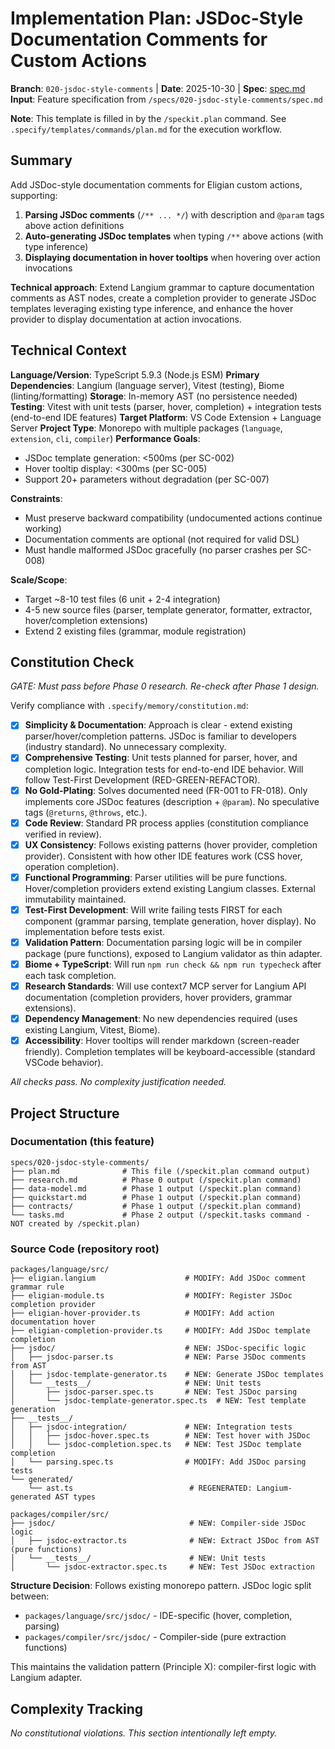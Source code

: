 # Implementation Plan: JSDoc-Style Documentation Comments for Custom Actions

**Branch**: `020-jsdoc-style-comments` | **Date**: 2025-10-30 | **Spec**: [spec.md](./spec.md)
**Input**: Feature specification from `/specs/020-jsdoc-style-comments/spec.md`

**Note**: This template is filled in by the `/speckit.plan` command. See `.specify/templates/commands/plan.md` for the execution workflow.

## Summary

Add JSDoc-style documentation comments for Eligian custom actions, supporting:
1. **Parsing JSDoc comments** (`/** ... */`) with description and `@param` tags above action definitions
2. **Auto-generating JSDoc templates** when typing `/**` above actions (with type inference)
3. **Displaying documentation in hover tooltips** when hovering over action invocations

**Technical approach**: Extend Langium grammar to capture documentation comments as AST nodes, create a completion provider to generate JSDoc templates leveraging existing type inference, and enhance the hover provider to display documentation at action invocations.

## Technical Context

**Language/Version**: TypeScript 5.9.3 (Node.js ESM)
**Primary Dependencies**: Langium (language server), Vitest (testing), Biome (linting/formatting)
**Storage**: In-memory AST (no persistence needed)
**Testing**: Vitest with unit tests (parser, hover, completion) + integration tests (end-to-end IDE features)
**Target Platform**: VS Code Extension + Language Server
**Project Type**: Monorepo with multiple packages (`language`, `extension`, `cli`, `compiler`)
**Performance Goals**:
- JSDoc template generation: <500ms (per SC-002)
- Hover tooltip display: <300ms (per SC-005)
- Support 20+ parameters without degradation (per SC-007)

**Constraints**:
- Must preserve backward compatibility (undocumented actions continue working)
- Documentation comments are optional (not required for valid DSL)
- Must handle malformed JSDoc gracefully (no parser crashes per SC-008)

**Scale/Scope**:
- Target ~8-10 test files (6 unit + 2-4 integration)
- 4-5 new source files (parser, template generator, formatter, extractor, hover/completion extensions)
- Extend 2 existing files (grammar, module registration)

## Constitution Check

*GATE: Must pass before Phase 0 research. Re-check after Phase 1 design.*

Verify compliance with `.specify/memory/constitution.md`:

- [x] **Simplicity & Documentation**: Approach is clear - extend existing parser/hover/completion patterns. JSDoc is familiar to developers (industry standard). No unnecessary complexity.
- [x] **Comprehensive Testing**: Unit tests planned for parser, hover, and completion logic. Integration tests for end-to-end IDE behavior. Will follow Test-First Development (RED-GREEN-REFACTOR).
- [x] **No Gold-Plating**: Solves documented need (FR-001 to FR-018). Only implements core JSDoc features (description + `@param`). No speculative tags (`@returns`, `@throws`, etc.).
- [x] **Code Review**: Standard PR process applies (constitution compliance verified in review).
- [x] **UX Consistency**: Follows existing patterns (hover provider, completion provider). Consistent with how other IDE features work (CSS hover, operation completion).
- [x] **Functional Programming**: Parser utilities will be pure functions. Hover/completion providers extend existing Langium classes. External immutability maintained.
- [x] **Test-First Development**: Will write failing tests FIRST for each component (grammar parsing, template generation, hover display). No implementation before tests exist.
- [x] **Validation Pattern**: Documentation parsing logic will be in compiler package (pure functions), exposed to Langium validator as thin adapter.
- [x] **Biome + TypeScript**: Will run `npm run check && npm run typecheck` after each task completion.
- [x] **Research Standards**: Will use context7 MCP server for Langium API documentation (completion providers, hover providers, grammar extensions).
- [x] **Dependency Management**: No new dependencies required (uses existing Langium, Vitest, Biome).
- [x] **Accessibility**: Hover tooltips will render markdown (screen-reader friendly). Completion templates will be keyboard-accessible (standard VSCode behavior).

*All checks pass. No complexity justification needed.*

## Project Structure

### Documentation (this feature)

```
specs/020-jsdoc-style-comments/
├── plan.md              # This file (/speckit.plan command output)
├── research.md          # Phase 0 output (/speckit.plan command)
├── data-model.md        # Phase 1 output (/speckit.plan command)
├── quickstart.md        # Phase 1 output (/speckit.plan command)
├── contracts/           # Phase 1 output (/speckit.plan command)
└── tasks.md             # Phase 2 output (/speckit.tasks command - NOT created by /speckit.plan)
```

### Source Code (repository root)

```
packages/language/src/
├── eligian.langium                    # MODIFY: Add JSDoc comment grammar rule
├── eligian-module.ts                  # MODIFY: Register JSDoc completion provider
├── eligian-hover-provider.ts          # MODIFY: Add action documentation hover
├── eligian-completion-provider.ts     # MODIFY: Add JSDoc template completion
├── jsdoc/                             # NEW: JSDoc-specific logic
│   ├── jsdoc-parser.ts                # NEW: Parse JSDoc comments from AST
│   ├── jsdoc-template-generator.ts    # NEW: Generate JSDoc templates
│   └── __tests__/                     # NEW: Unit tests
│       ├── jsdoc-parser.spec.ts       # NEW: Test JSDoc parsing
│       └── jsdoc-template-generator.spec.ts  # NEW: Test template generation
├── __tests__/
│   ├── jsdoc-integration/             # NEW: Integration tests
│   │   ├── jsdoc-hover.spec.ts        # NEW: Test hover with JSDoc
│   │   └── jsdoc-completion.spec.ts   # NEW: Test JSDoc template completion
│   └── parsing.spec.ts                # MODIFY: Add JSDoc parsing tests
└── generated/
    └── ast.ts                          # REGENERATED: Langium-generated AST types

packages/compiler/src/
├── jsdoc/                              # NEW: Compiler-side JSDoc logic
│   ├── jsdoc-extractor.ts              # NEW: Extract JSDoc from AST (pure functions)
│   └── __tests__/                      # NEW: Unit tests
│       └── jsdoc-extractor.spec.ts     # NEW: Test JSDoc extraction
```

**Structure Decision**: Follows existing monorepo pattern. JSDoc logic split between:
- `packages/language/src/jsdoc/` - IDE-specific (hover, completion, parsing)
- `packages/compiler/src/jsdoc/` - Compiler-side (pure extraction functions)

This maintains the validation pattern (Principle X): compiler-first logic with Langium adapter.

## Complexity Tracking

*No constitutional violations. This section intentionally left empty.*
